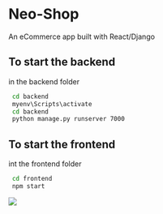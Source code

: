 # Neo-Shop
An eCommerce app built with React/Django

## To start the backend
in the backend folder
```bash
 cd backend
 myenv\Scripts\activate
 cd backend
 python manage.py runserver 7000
```

## To start the frontend
int the frontend folder
```bash
 cd frontend
 npm start 
```

![](demo.gif)

